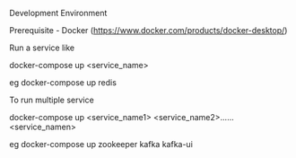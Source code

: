 Development Environment

Prerequisite - Docker (https://www.docker.com/products/docker-desktop/)


Run a service like

docker-compose up <service_name>

eg docker-compose up redis

To run multiple service 

docker-compose up <service_name1> <service_name2>......<service_namen>

eg docker-compose up zookeeper kafka kafka-ui